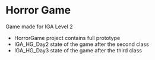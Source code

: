 # Horror Game

Game made for IGA Level 2

* HorrorGame project contains full prototype
* IGA_HG_Day2 state of the game after the second class
* IGA_HG_Day3 state of the game after the third class
